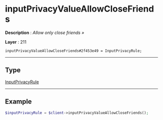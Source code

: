 # inputPrivacyValueAllowCloseFriends

**Description** : *Allow only close friends &raquo;*

**Layer** : 211

```tl
inputPrivacyValueAllowCloseFriends#2f453e49 = InputPrivacyRule;
```

---

## Type

[InputPrivacyRule](type/InputPrivacyRule)

---

## Example

```php
$inputPrivacyRule = $client->inputPrivacyValueAllowCloseFriends();
```